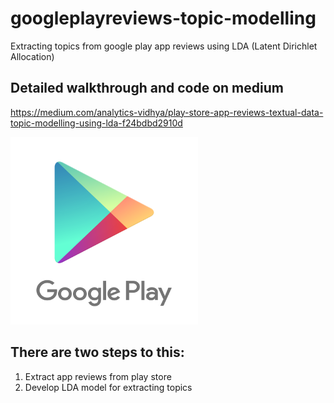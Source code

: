 # googleplayreviews-topic-modelling
Extracting topics from google play app reviews using LDA (Latent Dirichlet Allocation)

## Detailed walkthrough and code on medium
https://medium.com/analytics-vidhya/play-store-app-reviews-textual-data-topic-modelling-using-lda-f24bdbd2910d

<img src="googleplaystore.png" alt="Google play store" width="300" height="300">

## There are two steps to this:
1. Extract app reviews from play store
2. Develop LDA model for extracting topics
